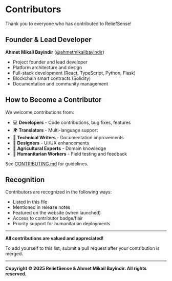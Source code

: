 # Contributors

Thank you to everyone who has contributed to ReliefSense!

## Founder & Lead Developer

**Ahmet Mikail Bayindir** ([@ahmetmikailbayindir](https://github.com/ahmetmikailbayindir))
- Project founder and lead developer
- Platform architecture and design
- Full-stack development (React, TypeScript, Python, Flask)
- Blockchain smart contracts (Solidity)
- Documentation and community management

## How to Become a Contributor

We welcome contributions from:
- 💻 **Developers** - Code contributions, bug fixes, features
- 🌍 **Translators** - Multi-language support
- 📖 **Technical Writers** - Documentation improvements
- 🎨 **Designers** - UI/UX enhancements
- 🌾 **Agricultural Experts** - Domain knowledge
- 🏥 **Humanitarian Workers** - Field testing and feedback

See [CONTRIBUTING.md](CONTRIBUTING.md) for guidelines.

## Recognition

Contributors are recognized in the following ways:
- Listed in this file
- Mentioned in release notes
- Featured on the website (when launched)
- Access to contributor badge/flair
- Priority support for humanitarian deployments

---

**All contributions are valued and appreciated!**

To add yourself to this list, submit a pull request after your contribution is merged.

---

**Copyright © 2025 ReliefSense & Ahmet Mikail Bayindir. All rights reserved.**
